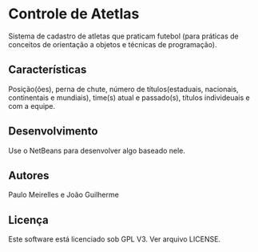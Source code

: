 Controle de Atetlas
===================

Sistema de cadastro de atletas que praticam futebol (para práticas de conceitos de orientação a
objetos e técnicas de programação).


Características
---------------

Posição(ões), perna de chute, número de títulos(estaduais, nacionais, continentais e mundiais), time(s) atual e passado(s), 
títulos individeuais e com a equipe.


Desenvolvimento
---------------

Use o NetBeans para desenvolver algo baseado nele.


Autores
------

Paulo Meirelles e João Guilherme


Licença
-------

Este software está licenciado sob GPL V3. Ver arquivo LICENSE.



